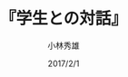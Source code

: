 ---
title: "『学生との対話』"
description: "さあ、何でも聞いて下さい――。小林秀雄は昭和36年から53年にかけて、雲仙、阿蘇など九州各地で五度、全国から集った学生達に講義を行い、終了後一時間程、質疑に応えていた。学生の鋭い問いに、時には厳しく、時には悩みながら、しかし一貫して誠実に応じた。本書はその伝説の講義の文字起こし二編、決定稿一編、そして質疑応答のすべてを収録。小林の学生に対する優しい視線が胸を打つ一巻。"
date: 2017/2/1
draft: false
hideToc: false
enableToc: true
enableTocContent: false
author: "小林秀雄"
tags: 
- 講義録
- 伝説の講義
- 国文学
category: 
- 哲学・思想
- 哲学
- 思想
series:
- 新潮文庫
- 早稲田大学必修基礎演習テキスト100(2020年度)
image: images/feature2/content.png
---